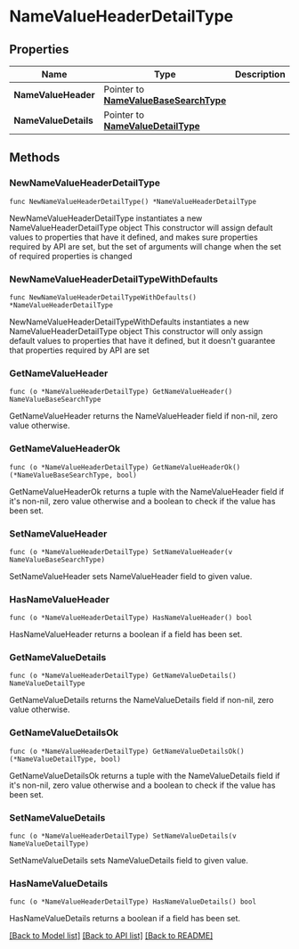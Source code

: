 # NameValueHeaderDetailType

## Properties

Name | Type | Description | Notes
------------ | ------------- | ------------- | -------------
**NameValueHeader** | Pointer to [**NameValueBaseSearchType**](NameValueBaseSearchType.md) |  | [optional] 
**NameValueDetails** | Pointer to [**NameValueDetailType**](NameValueDetailType.md) |  | [optional] 

## Methods

### NewNameValueHeaderDetailType

`func NewNameValueHeaderDetailType() *NameValueHeaderDetailType`

NewNameValueHeaderDetailType instantiates a new NameValueHeaderDetailType object
This constructor will assign default values to properties that have it defined,
and makes sure properties required by API are set, but the set of arguments
will change when the set of required properties is changed

### NewNameValueHeaderDetailTypeWithDefaults

`func NewNameValueHeaderDetailTypeWithDefaults() *NameValueHeaderDetailType`

NewNameValueHeaderDetailTypeWithDefaults instantiates a new NameValueHeaderDetailType object
This constructor will only assign default values to properties that have it defined,
but it doesn't guarantee that properties required by API are set

### GetNameValueHeader

`func (o *NameValueHeaderDetailType) GetNameValueHeader() NameValueBaseSearchType`

GetNameValueHeader returns the NameValueHeader field if non-nil, zero value otherwise.

### GetNameValueHeaderOk

`func (o *NameValueHeaderDetailType) GetNameValueHeaderOk() (*NameValueBaseSearchType, bool)`

GetNameValueHeaderOk returns a tuple with the NameValueHeader field if it's non-nil, zero value otherwise
and a boolean to check if the value has been set.

### SetNameValueHeader

`func (o *NameValueHeaderDetailType) SetNameValueHeader(v NameValueBaseSearchType)`

SetNameValueHeader sets NameValueHeader field to given value.

### HasNameValueHeader

`func (o *NameValueHeaderDetailType) HasNameValueHeader() bool`

HasNameValueHeader returns a boolean if a field has been set.

### GetNameValueDetails

`func (o *NameValueHeaderDetailType) GetNameValueDetails() NameValueDetailType`

GetNameValueDetails returns the NameValueDetails field if non-nil, zero value otherwise.

### GetNameValueDetailsOk

`func (o *NameValueHeaderDetailType) GetNameValueDetailsOk() (*NameValueDetailType, bool)`

GetNameValueDetailsOk returns a tuple with the NameValueDetails field if it's non-nil, zero value otherwise
and a boolean to check if the value has been set.

### SetNameValueDetails

`func (o *NameValueHeaderDetailType) SetNameValueDetails(v NameValueDetailType)`

SetNameValueDetails sets NameValueDetails field to given value.

### HasNameValueDetails

`func (o *NameValueHeaderDetailType) HasNameValueDetails() bool`

HasNameValueDetails returns a boolean if a field has been set.


[[Back to Model list]](../README.md#documentation-for-models) [[Back to API list]](../README.md#documentation-for-api-endpoints) [[Back to README]](../README.md)


